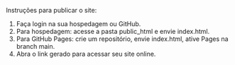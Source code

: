 Instruções para publicar o site:

1. Faça login na sua hospedagem ou GitHub.
2. Para hospedagem: acesse a pasta public_html e envie index.html.
3. Para GitHub Pages: crie um repositório, envie index.html, ative Pages na branch main.
4. Abra o link gerado para acessar seu site online.
